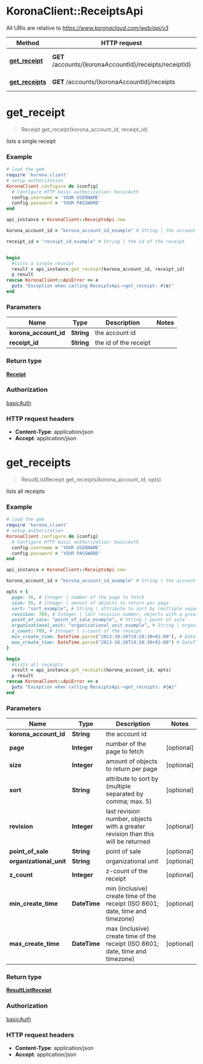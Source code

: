 # KoronaClient::ReceiptsApi

All URIs are relative to *https://www.koronacloud.com/web/api/v3*

Method | HTTP request | Description
------------- | ------------- | -------------
[**get_receipt**](ReceiptsApi.md#get_receipt) | **GET** /accounts/{koronaAccountId}/receipts/receiptId} | lists a single receipt
[**get_receipts**](ReceiptsApi.md#get_receipts) | **GET** /accounts/{koronaAccountId}/receipts | lists all receipts


# **get_receipt**
> Receipt get_receipt(korona_account_id, receipt_id)

lists a single receipt



### Example
```ruby
# load the gem
require 'korona_client'
# setup authorization
KoronaClient.configure do |config|
  # Configure HTTP basic authorization: basicAuth
  config.username = 'YOUR USERNAME'
  config.password = 'YOUR PASSWORD'
end

api_instance = KoronaClient::ReceiptsApi.new

korona_account_id = "korona_account_id_example" # String | the account id

receipt_id = "receipt_id_example" # String | the id of the receipt


begin
  #lists a single receipt
  result = api_instance.get_receipt(korona_account_id, receipt_id)
  p result
rescue KoronaClient::ApiError => e
  puts "Exception when calling ReceiptsApi->get_receipt: #{e}"
end
```

### Parameters

Name | Type | Description  | Notes
------------- | ------------- | ------------- | -------------
 **korona_account_id** | **String**| the account id | 
 **receipt_id** | **String**| the id of the receipt | 

### Return type

[**Receipt**](Receipt.md)

### Authorization

[basicAuth](../README.md#basicAuth)

### HTTP request headers

 - **Content-Type**: application/json
 - **Accept**: application/json



# **get_receipts**
> ResultListReceipt get_receipts(korona_account_id, opts)

lists all receipts



### Example
```ruby
# load the gem
require 'korona_client'
# setup authorization
KoronaClient.configure do |config|
  # Configure HTTP basic authorization: basicAuth
  config.username = 'YOUR USERNAME'
  config.password = 'YOUR PASSWORD'
end

api_instance = KoronaClient::ReceiptsApi.new

korona_account_id = "korona_account_id_example" # String | the account id

opts = { 
  page: 56, # Integer | number of the page to fetch
  size: 56, # Integer | amount of objects to return per page
  sort: "sort_example", # String | attribute to sort by (multiple separated by comma; max. 5)
  revision: 789, # Integer | last revision number, objects with a greater revision than this will be returned
  point_of_sale: "point_of_sale_example", # String | point of sale
  organizational_unit: "organizational_unit_example", # String | organizational unit
  z_count: 789, # Integer | z-count of the receipt
  min_create_time: DateTime.parse("2013-10-20T19:20:30+01:00"), # DateTime | min (inclusive) create time of the receipt (ISO 8601; date, time and timezone)
  max_create_time: DateTime.parse("2013-10-20T19:20:30+01:00") # DateTime | max (inclusive) create time of the receipt (ISO 8601; date, time and timezone)
}

begin
  #lists all receipts
  result = api_instance.get_receipts(korona_account_id, opts)
  p result
rescue KoronaClient::ApiError => e
  puts "Exception when calling ReceiptsApi->get_receipts: #{e}"
end
```

### Parameters

Name | Type | Description  | Notes
------------- | ------------- | ------------- | -------------
 **korona_account_id** | **String**| the account id | 
 **page** | **Integer**| number of the page to fetch | [optional] 
 **size** | **Integer**| amount of objects to return per page | [optional] 
 **sort** | **String**| attribute to sort by (multiple separated by comma; max. 5) | [optional] 
 **revision** | **Integer**| last revision number, objects with a greater revision than this will be returned | [optional] 
 **point_of_sale** | **String**| point of sale | [optional] 
 **organizational_unit** | **String**| organizational unit | [optional] 
 **z_count** | **Integer**| z-count of the receipt | [optional] 
 **min_create_time** | **DateTime**| min (inclusive) create time of the receipt (ISO 8601; date, time and timezone) | [optional] 
 **max_create_time** | **DateTime**| max (inclusive) create time of the receipt (ISO 8601; date, time and timezone) | [optional] 

### Return type

[**ResultListReceipt**](ResultListReceipt.md)

### Authorization

[basicAuth](../README.md#basicAuth)

### HTTP request headers

 - **Content-Type**: application/json
 - **Accept**: application/json



